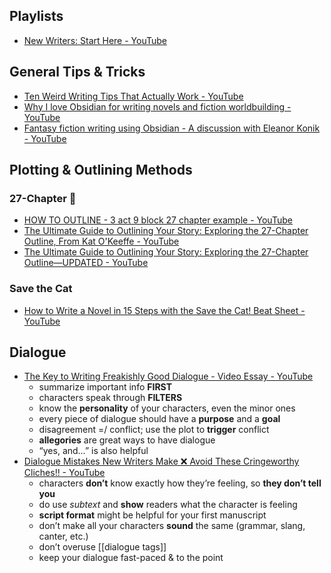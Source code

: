 ## Playlists

- [New Writers: Start Here - YouTube](https://youtube.com/playlist?list=PLV6pMftb_QTlFALRRV8oSFPhc4tiU91oZ&si=CESESG3B8IK2cZPY)

## General Tips & Tricks

- [Ten Weird Writing Tips That Actually Work - YouTube](https://youtu.be/G_V_5a-J9Us?si=Mo2Rv0WbSVqngEaP)
- [Why I love Obsidian for writing novels and fiction worldbuilding - YouTube](https://youtu.be/mzj91fYrUL0?si=xgKpCC3Dy8UHx3s1)
- [Fantasy fiction writing using Obsidian - A discussion with Eleanor Konik - YouTube](https://youtu.be/kfyA1UTo1sI?si=QL1fpUVb9cJTE-L9)

## Plotting & Outlining Methods

### 27-Chapter 💖

- [HOW TO OUTLINE - 3 act 9 block 27 chapter example - YouTube](https://youtu.be/fe3eodLF_Uo?si=MfcHf4wfuH48k2rH)
- [The Ultimate Guide to Outlining Your Story: Exploring the 27-Chapter Outline, From Kat O&#39;Keeffe - YouTube](https://youtu.be/Y3wua1KWRVI?si=G-2ucsHFfqh4WsGA)
- [The Ultimate Guide to Outlining Your Story: Exploring the 27-Chapter Outline—UPDATED - YouTube](https://youtu.be/RNV--FikzF0?si=zHBcy_JinlNZ-zwr)

### Save the Cat

- [How to Write a Novel in 15 Steps with the Save the Cat! Beat Sheet - YouTube](https://youtu.be/k8EfEEjbwGk?si=-Q1TkAttNqhammJx)

## Dialogue

- [The Key to Writing Freakishly Good Dialogue - Video Essay - YouTube](https://youtu.be/-AhtKvgy6MA?si=U9XBRzot0MdRcWCh)
  - summarize important info **FIRST**
  - characters speak through **FILTERS**
  - know the **personality** of your characters, even the minor ones
  - every piece of dialogue should have a **purpose** and a **goal**
  - disagreement =/ conflict; use the plot to **trigger** conflict
  - **allegories** are great ways to have dialogue
  - “yes, and…” is also helpful
- [Dialogue Mistakes New Writers Make ❌ Avoid These Cringeworthy Cliches!! - YouTube](https://youtu.be/-e5Y2yH7RhQ?si=BeHzSF7Z0vsY77C8)
  - characters **don’t** know exactly how they’re feeling, so **they don’t tell you**
  - do use *subtext* and **show** readers what the character is feeling
  - **script format** might be helpful for your first manuscript
  - don’t make all your characters **sound** the same (grammar, slang, canter, etc.)
  - don’t overuse [[dialogue tags]]
  - keep your dialogue fast-paced & to the point

